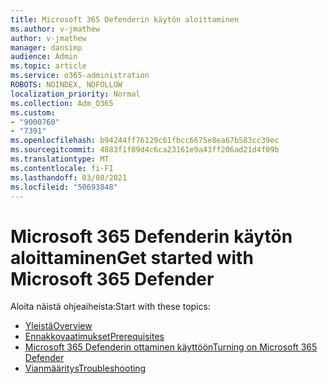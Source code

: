 ```yaml
---
title: Microsoft 365 Defenderin käytön aloittaminen
ms.author: v-jmathew
author: v-jmathew
manager: dansimp
audience: Admin
ms.topic: article
ms.service: o365-administration
ROBOTS: NOINDEX, NOFOLLOW
localization_priority: Normal
ms.collection: Adm_O365
ms.custom:
- "9000760"
- "7391"
ms.openlocfilehash: b94244ff76129c61fbcc6675e8ea67b583cc39ec
ms.sourcegitcommit: 4883f1f89d4c6ca23161e9a43ff206ad21d4f09b
ms.translationtype: MT
ms.contentlocale: fi-FI
ms.lasthandoff: 03/08/2021
ms.locfileid: "50693848"
---
```

# <a name="get-started-with-microsoft-365-defender"></a><span data-ttu-id="68aa0-102">Microsoft 365 Defenderin käytön aloittaminen</span><span class="sxs-lookup"><span data-stu-id="68aa0-102">Get started with Microsoft 365 Defender</span></span>

<span data-ttu-id="68aa0-103">Aloita näistä ohjeaiheista:</span><span class="sxs-lookup"><span data-stu-id="68aa0-103">Start with these topics:</span></span>

- [<span data-ttu-id="68aa0-104">Yleistä</span><span class="sxs-lookup"><span data-stu-id="68aa0-104">Overview</span></span>](https://docs.microsoft.com/microsoft-365/security/mtp/microsoft-threat-protection)
- [<span data-ttu-id="68aa0-105">Ennakkovaatimukset</span><span class="sxs-lookup"><span data-stu-id="68aa0-105">Prerequisites</span></span>](https://docs.microsoft.com/microsoft-365/security/mtp/prerequisites)
- [<span data-ttu-id="68aa0-106">Microsoft 365 Defenderin ottaminen käyttöön</span><span class="sxs-lookup"><span data-stu-id="68aa0-106">Turning on Microsoft 365 Defender</span></span>](https://docs.microsoft.com/microsoft-365/security/mtp/mtp-enable)
- [<span data-ttu-id="68aa0-107">Vianmääritys</span><span class="sxs-lookup"><span data-stu-id="68aa0-107">Troubleshooting</span></span>](https://docs.microsoft.com/microsoft-365/security/mtp/troubleshoot)
